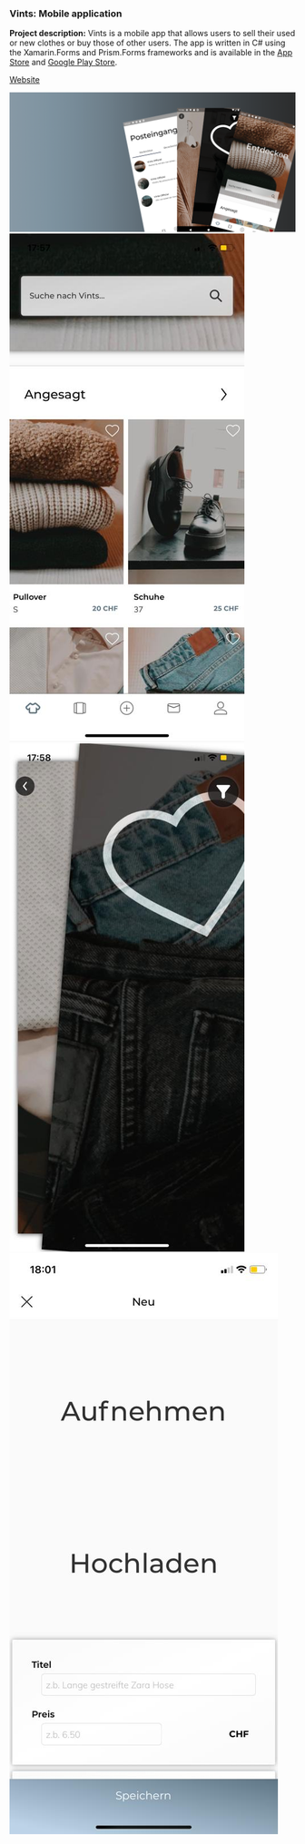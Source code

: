 <h3>Vints: Mobile application</h3>

**Project description:** Vints is a mobile app that allows users to sell their used or new clothes or buy those of other users. The app is written in C# using the Xamarin.Forms and Prism.Forms frameworks and is available in the [App Store](https://apps.apple.com/ch/app/vints/id1543174411) and [Google Play Store](https://play.google.com/store/apps/details?id=com.vints&hl=de&gl=US).

[Website](https://www.vints.ch)

<img src="images/GooglePlayStoreBanner.png?raw=true"/>
<img src="images/Vints1.jpeg?raw=true"/>
<img src="images/Vints2.jpeg?raw=true"/>
<img src="images/Vints3.jpeg?raw=true"/>
